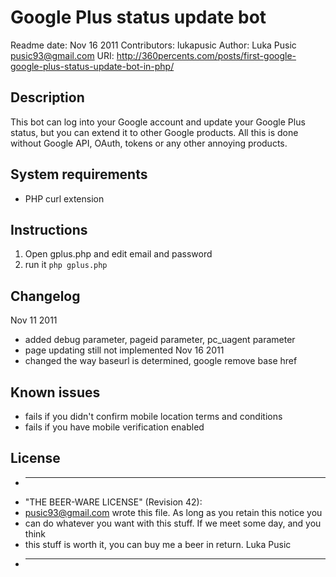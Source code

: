 # Google Plus status update bot

Readme date: Nov 16 2011
Contributors: lukapusic
Author: Luka Pusic <pusic93@gmail.com>
URI: http://360percents.com/posts/first-google-google-plus-status-update-bot-in-php/

## Description
This bot can log into your Google account and update your Google Plus status,
but you can extend it to other Google products. All this is done without Google API,
OAuth, tokens or any other annoying products.


## System requirements
* PHP curl extension

## Instructions
1. Open gplus.php and edit email and password
2. run it ```php gplus.php```

## Changelog
Nov 11 2011
* added debug parameter, pageid parameter, pc_uagent parameter
* page updating still not implemented
Nov 16 2011
* changed the way baseurl is determined, google remove base href

## Known issues
* fails if you didn't confirm mobile location terms and conditions
* fails if you have mobile verification enabled

## License
* ----------------------------------------------------------------------------
* "THE BEER-WARE LICENSE" (Revision 42):
* <pusic93@gmail.com> wrote this file. As long as you retain this notice you
* can do whatever you want with this stuff. If we meet some day, and you think
* this stuff is worth it, you can buy me a beer in return. Luka Pusic
* ----------------------------------------------------------------------------
